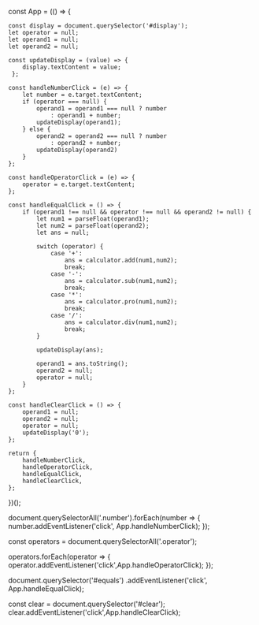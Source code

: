  
const App = (() => {
 
    const display = document.querySelector('#display');
    let operator = null;
    let operand1 = null;
    let operand2 = null;
 
    const updateDisplay = (value) => {
        display.textContent = value;
     };
 
    const handleNumberClick = (e) => {
        let number = e.target.textContent;
        if (operator === null) {
            operand1 = operand1 === null ? number
                : operand1 + number;
            updateDisplay(operand1);
        } else {
            operand2 = operand2 === null ? number
                : operand2 + number;
            updateDisplay(operand2)
        }
    };
 
    const handleOperatorClick = (e) => {
        operator = e.target.textContent;
    };
 
    const handleEqualClick = () => { 
        if (operand1 !== null && operator !== null && operand2 != null) {
            let num1 = parseFloat(operand1);
            let num2 = parseFloat(operand2);
            let ans = null;
            
            switch (operator) {
                case '+':
                    ans = calculator.add(num1,num2);
                    break;
                case '-':
                    ans = calculator.sub(num1,num2);
                    break;
                case '*':
                    ans = calculator.pro(num1,num2);
                    break;
                case '/':
                    ans = calculator.div(num1,num2);
                    break;
            }
 
            updateDisplay(ans);
            
            operand1 = ans.toString();
            operand2 = null;
            operator = null;   
        }
    };
 
    const handleClearClick = () => { 
        operand1 = null;
        operand2 = null;
        operator = null;
        updateDisplay('0');
    };
 
    return {
        handleNumberClick,
        handleOperatorClick,
        handleEqualClick,
        handleClearClick,
    };
})();
 
 
 
document.querySelectorAll('.number').forEach(number => {
    number.addEventListener('click', App.handleNumberClick);
});
 
const operators = document.querySelectorAll('.operator');
 
operators.forEach(operator => {
    operator.addEventListener('click',App.handleOperatorClick);
});
 
 
document.querySelector('#equals')
    .addEventListener('click', App.handleEqualClick);
 
const clear = document.querySelector('#clear');
clear.addEventListener('click',App.handleClearClick);
